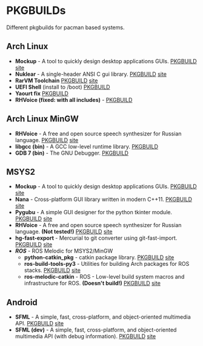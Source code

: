 # PKGBUILDs #

Different pkgbuilds for pacman based systems.

## Arch Linux ##

* **Mockup** - A tool to quickly design desktop applications GUIs. [PKGBUILD](archlinux/mockup/PKGBUILD) [site](https://launchpad.net/mockup)
* **Nuklear** - A single-header ANSI C gui library. [PKGBUILD](archlinux/nuklear/PKGBUILD) [site](http://sol.gfxile.net/nuklear/index.html)
* **RarVM Toolchain** [PKGBUILD](archlinux/rarvmtools/PKGBUILD) [site](https://github.com/taviso/rarvmtools)
* **UEFI Shell** (install to /boot) [PKGBUILD](archlinux/uefi-shell-git/PKGBUILD)
* **Yaourt fix** [PKGBUILD](archlinux/yaourt-fix/PKGBUILD)
* **RHVoice (fixed: with all includes)** - [PKGBUILD](/home/user/projects/other/pkgbuilds/archlinux/rhvoice-fixed-git/PKGBUILD)

## Arch Linux MinGW ##

* **RHVoice** - A free and open source speech synthesizer for Russian language. [PKGBUILD](archlinux-mingw/mingw-w64-RHVoice/PKGBUILD) [site](https://github.com/Olga-Yakovleva/RHVoice)
* **libgcc (bin)** - A GCC low-level runtime library. [PKGBUILD](/home/user/projects/other/pkgbuilds/archlinux-mingw/mingw-w64-libgcc-6-bin/PKGBUILD)
* **GDB 7 (bin)** - The GNU Debugger. [PKGBUILD](/home/user/projects/other/pkgbuilds/archlinux-mingw/mingw-w64-gdb-7-bin/PKGBUILD)

## MSYS2 ##

* **Mockup** - A tool to quickly design desktop applications GUIs. [PKGBUILD](msys2/mingw-w64-x86_64-mockup/PKGBUILD) [site](https://launchpad.net/mockup)
* **Nana** - Cross-platform GUI library written in modern C++11. [PKGBUILD](msys2/mingw-w64-x86_64-nana/PKGBUILD) [site](http://nanapro.org/en-us/)
* **Pygubu** - A simple GUI designer for the python tkinter module. [PKGBUILD](msys2/python-pygubu/PKGBUILD) [site](https://github.com/alejandroautalan/pygubu)
* **RHVoice** - A free and open source speech synthesizer for Russian language. **(Not tested!)** [PKGBUILD](msys2/mingw-w64-x86_64-rhvoice/PKGBUILD) [site](https://github.com/Olga-Yakovleva/RHVoice)
* **hg-fast-export** - Mercurial to git converter using git-fast-import. [PKGBUILD](msys2/hg-fast-export/PKGBUILD) [site](https://github.com/frej/fast-export)
* ***ROS*** - ROS Melodic for MSYS2/MinGW
    * **python-catkin_pkg** - catkin package library. [PKGBUILD](msys2/ROS/python-catkin_pkg/PKGBUILD) [site](http://wiki.ros.org/catkin_pkg)
    * **ros-build-tools-py3** - Utilities for building Arch packages for ROS stacks. [PKGBUILD](msys2/ROS/ros-build-tools-py3/PKGBUILD) [site](https://github.com/ros-melodic-arch/ros-build-tools-py3)
    * **ros-melodic-catkin** - ROS - Low-level build system macros and infrastructure for ROS. **(Doesn't build!)** [PKGBUILD](msys2/ROS/ros-melodic-catkin/PKGBUILD) [site](https://www.wiki.ros.org/catkin)

## Android ##

* **SFML** - A simple, fast, cross-platform, and object-oriented multimedia API. [PKGBUILD](android/android-armv7a-eabi-sfml/PKGBUILD) [site](http://www.sfml-dev.org/)
* **SFML (dev)** - A simple, fast, cross-platform, and object-oriented multimedia API (with debug information). [PKGBUILD](android/android-armv7a-eabi-sfml-dev/PKGBUILD) [site](http://www.sfml-dev.org/)
